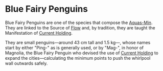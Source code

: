 # Blue Fairy Penguins
Blue Fairy Penguins are one of the species that compose the <a href='#' class='note-link' data-id='Aquas-Min' onclick="Shiny.setInputValue('linked_doc_click', 'Aquas-Min', {priority: 'event'}); return false;">Aquas-Min</a>. They are linked to the Source of <a href='#' class='note-link' data-id='Flow' onclick="Shiny.setInputValue('linked_doc_click', 'Flow', {priority: 'event'}); return false;">Flow</a> and, by tradition, they are taught the Manifestation of <a href='#' class='note-link' data-id='Current Holding' onclick="Shiny.setInputValue('linked_doc_click', 'Current Holding', {priority: 'event'}); return false;">Current Holding</a>.

They are small penguins—around 43 cm tall and 1.5 kg—, whose names start by either "Ping-" as is generally used, or by "Mag-", in honor of Magnolia, the Blue Fairy Penguin who devised the use of <a href='#' class='note-link' data-id='Current Holding' onclick="Shiny.setInputValue('linked_doc_click', 'Current Holding', {priority: 'event'}); return false;">Current Holding</a> to expand the cities—calculating the minimum points to push the whirlpool wall outwards safely.

